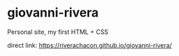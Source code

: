 # giovanni-rivera
Personal site, my first HTML + CSS

direct link:
https://riverachacon.github.io/giovanni-rivera/